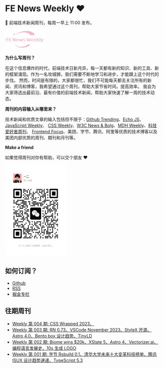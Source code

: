# FE News Weekly ❤️

🚀 前端技术新闻周刊，每周一早上 11:00 发布。

<img src="https://raw.githubusercontent.com/campcc/weekly/main/images/logo.png" width="130" height="64" />

**为什么写周刊？**

在这个信息爆炸的时代，前端技术日新月异，每一天都有新的知识、新的工具、新的框架涌现。作为一名攻城狮，我们需要不断地学习和进步，才能跟上这个时代的步伐。
然而，时间是有限的，大家都很忙，我们不可能每天都去关注所有的新闻、资讯和博客，我希望通过这个周刊，帮助大家节省时间，提高效率。
我会为大家筛选出最前沿、最有价值的前端技术新闻，帮助大家快速了解一周的技术动态。

**周刊的内容输入从哪里来？**

技术新闻和优质文章的输入包括但不限于：[Github Trending](https://github.com/trending)、[Echo JS](https://www.echojs.com/)、[JavaScript Weekly](https://javascriptweekly.com/)、
[CSS Weekly](https://css-weekly.com/)、[W3C News & Bolg](https://www.w3.org/news-events/)、[MDH Weekly](https://mdhweekly.com/)、[科技爱好者周刊](https://github.com/ruanyf/weekly)、
[Frontend Focus](https://frontendfoc.us/)、美团、字节、腾讯、阿里等优质的技术博客以及美团内部优质的周刊、期刊和月刊等。

**Make a friend**

如果觉得周刊对你有帮助，可以交个朋友 ❤️

<img src="https://raw.githubusercontent.com/campcc/weekly/main/images/wechat.png" width="200" height="300" />

## 如何订阅？

- [Github](https://github.com/campcc/weekly)
- [RSS](https://campcc.github.io/weekly/public/rss.xml)
- [掘金专栏](https://juejin.cn/column/7304558952179023908)

## 往期周刊
- [Weekly 第 004 期: CSS Wrapped 2023、](https://campcc.github.io/weekly/docs/issue-004)
- [Weekly 第 003 期: RN 0.73、VSCode November 2023、StyleX 开源、Astro 4.0、Bento box 设计趋势、TinyLD](https://campcc.github.io/weekly/docs/issue-003)
- [Weekly 第 002 期: Biome wins $20k、XState 5、Astro 4、Vectorizer.ai、编程语言发展史、10s 生成 LOGO](https://campcc.github.io/weekly/docs/issue-002)
- [Weekly 第 001 期: 字节 Rsbuild 0.1、清华大学未来十大变革科技榜单、腾讯 ISUX 设计趋势速递、TypeScript 5.3](https://campcc.github.io/weekly/docs/issue-001)